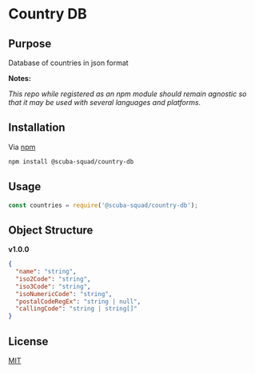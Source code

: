 # Country DB

## Purpose
Database of countries in json format

**Notes:**

*This repo while registered as an npm module should remain agnostic so that it
may be used with several languages and platforms.*

## Installation
Via [npm](https://www.npmjs.com/)

```bash
npm install @scuba-squad/country-db
```

## Usage
```javascript
const countries = require('@scuba-squad/country-db');
```

## Object Structure
**v1.0.0**

```json
{
  "name": "string",
  "iso2Code": "string",
  "iso3Code": "string",
  "isoNumericCode": "string",
  "postalCodeRegEx": "string | null",
  "callingCode": "string | string[]"
}
```

## License
[MIT](LICENSE)